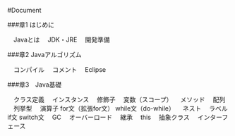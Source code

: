 #Document

###章1 はじめに

　Javaとは 　JDK・JRE 　開発準備

###章2 Javaアルゴリズム

　コンパイル 　コメント 　Eclipse

###章3　Java基礎

　クラス定義 　インスタンス 　修飾子 　変数（スコープ） 　メソッド 　配列 　列挙型 　演算子 for文（拡張for文） while文（do-while） 　ネスト 　ラベル if文 switch文 　GC 　オーバーロード 　継承 　this 　抽象クラス 　インターフェース
